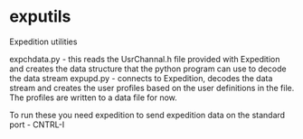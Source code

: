 # exputils
Expedition utilities

expchdata.py - this reads the UsrChannal.h file provided with Expedition and creates the data structure that the python program can use to decode the data stream
expupd.py - connects to Expedition, decodes the data stream and creates the user profiles based on the user definitions in the file. The profiles are written to a data file for now.

To run these you need expedition to send expedition data on the standard port - CNTRL-I 
